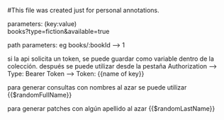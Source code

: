 #This file was created just for personal annotations.

parameters: (key:value)<br>
books?type=fiction&available=true

path parameters:
eg books/:bookId --> 1

si la api solicita un token, se puede guardar como variable dentro de la colección.
después se puede utilizar desde la pestaña Authorization --> Type: Bearer Token --> Token: {{name of key}} <br>

para generar consultas con nombres al azar se puede utilizar {{$randomFullName}}

para generar patches con algún apellido al azar {{$randomLastName}}
